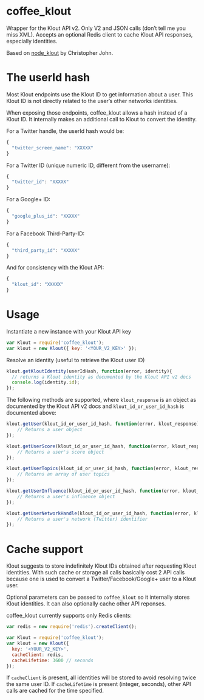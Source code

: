 coffee_klout
============

Wrapper for the Klout API v2.
Only V2 and JSON calls (don’t tell me you miss XML).
Accepts an optional Redis client to cache Klout API responses, especially identities.

Based on [node_klout](http://github.com/cojohn/node_klout) by Christopher John.

# The userId hash

Most Klout endpoints use the Klout ID to get information about a user.
This Klout ID is not directly related to the user’s other networks identities.

When exposing those endpoints, coffee_klout allows a hash instead of a Klout ID.
It internally makes an additional call to Klout to convert the identity.

For a Twitter handle, the userId hash would be:
```javascript
{
  "twitter_screen_name": "XXXXX"
}
```

For a Twitter ID (unique numeric ID, different from the username):
```javascript
{
  "twitter_id": "XXXXX"
}
```

For a Google+ ID:
```javascript
{
  "google_plus_id": "XXXXX"
}
```

For a Facebook Third-Party-ID:
```javascript
{
  "third_party_id": "XXXXX"
}
```

And for consistency with the Klout API:
```javascript
{
  "klout_id": "XXXXX"
}
```

# Usage

Instantiate a new instance with your Klout API key
```javascript
var Klout = require('coffee_klout');
var klout = new Klout({ key: '<YOUR_V2_KEY>' });
```

Resolve an identity (useful to retrieve the Klout user ID)
```javascript
klout.getKloutIdentity(userIdHash, function(error, identity){
  // returns a Klout identity as documented by the Klout API v2 docs
  console.log(identity.id);
});
```

The following methods are supported, where `klout_response` is an object as documented by the Klout API v2 docs
and `klout_id_or_user_id_hash` is documented above:
```javascript
klout.getUser(klout_id_or_user_id_hash, function(error, klout_response) {
	// Returns a user object
});

klout.getUserScore(klout_id_or_user_id_hash, function(error, klout_response) {
	// Returns a user's score object
});

klout.getUserTopics(klout_id_or_user_id_hash, function(error, klout_response) {
	// Returns an array of user topics
});

klout.getUserInfluence(klout_id_or_user_id_hash, function(error, klout_response) {
	// Returns a user's influence object
});

klout.getUserNetworkHandle(klout_id_or_user_id_hash, function(error, klout_response) {
	// Returns a user's network (Twitter) identifier
});
```

# Cache support

Klout suggests to store indefinitely Klout IDs obtained after requesting Klout identities.
With such cache or storage all calls basically cost 2 API calls because one is used to convert a Twitter/Facebook/Google+ user to a Klout user.

Optional parameters can be passed to `coffee_klout` so it internally stores Klout identities.
It can also optionally cache other API reponses.

coffee_klout currently supports only Redis clients:
```javascript
var redis = new require('redis').createClient();

var Klout = require('coffee_klout');
var klout = new Klout({
  key: '<YOUR_V2_KEY>',
  cacheClient: redis,
  cacheLifetime: 3600 // seconds
});
```

If `cacheClient` is present, all identities will be stored to avoid resolving twice the same user ID.
If `cacheLifetime` is present (integer, seconds), other API calls are cached for the time specified.
